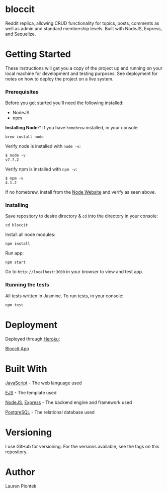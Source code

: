 # bloccit
Reddit replica, allowing CRUD functionality for topics, posts, comments as well as admin and standard membership levels. Built with NodeJS, Express, and Sequelize.

# Getting Started
These instructions will get you a copy of the project up and running on your local machine for development and testing purposes. See deployment for notes on how to deploy the project on a live system.

### Prerequisites
Before you get started you'll need the following installed: 
- NodeJS
- npm

**Installing Node:***
If you have `homebrew` installed, in your console: 

`brew install node`

Verify node is installed with `node -v`:

```
$ node -v
v7.7.2
```

Verify npm is installed with `npm -v`:

```
$ npm -v
4.1.2
```

If no homebrew, install from the [Node Website](https://nodejs.org/en/) and verify as seen above.

### Installing
Save repository to desire directory & `cd` into the directory in your console:

`cd bloccit`

Install all node modules:

`npm install`

Run app: 

`npm start`

Go to `http://localhost:3000` in your browser to view and test app.

### Running the tests
All tests written in Jasmine. To run tests, in your console:

`npm test`

# Deployment
Deployed through [Heroku](www.heroku.com):

[Bloccit App](https://piontekle-bloccit.herokuapp.com/)

# Built With
[JavaScript](https://devdocs.io/javascript/) - The web language used

[EJS](https://ejs.co/) - The template used

[NodeJS](https://nodejs.org/en/), [Express](https://expressjs.com/) - The backend engine and framework used

[PostgreSQL](https://www.postgresql.org/) - The relational database used

# Versioning
I use GitHub for versioning. For the versions available, see the tags on this repository.

# Author
Lauren Piontek
